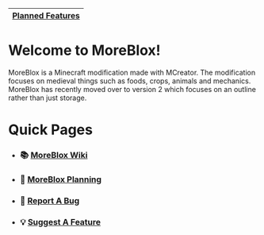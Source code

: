 | [Planned Features](https://northwesttrees-gaming.github.io/MoreBlox/planned_features) |
| --- |

# Welcome to MoreBlox!
MoreBlox is a Minecraft modification made with MCreator. The modification focuses on medieval things such as foods, crops, animals and mechanics. MoreBlox has recently moved over to version 2 which focuses on an outline rather than just storage.

# Quick Pages
- ### 📚 [MoreBlox Wiki](https://github.com/northwesttrees-gaming/MoreBlox/wiki)
- ### 🧪 [MoreBlox Planning](https://github.com/orgs/northwesttrees-gaming/projects/13)
- ### 🐞 [Report A Bug](https://github.com/northwesttrees-gaming/MoreBlox/issues/new)
- ### 💡 [Suggest A Feature](https://github.com/northwesttrees-gaming/MoreBlox/issues/new)
